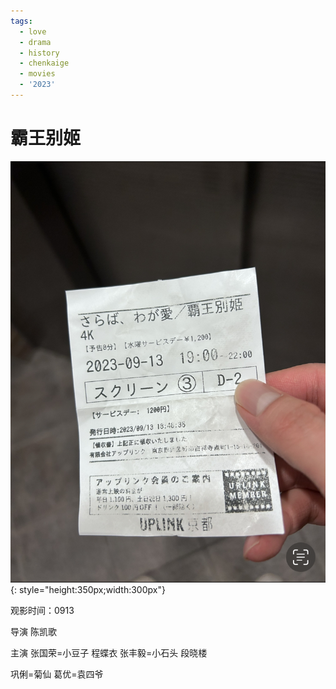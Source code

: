 ```yaml
---
tags:
  - love
  - drama
  - history
  - chenkaige
  - movies
  - '2023'
---
```


# 霸王别姬

![电影票](/img/bawangbieji.jpeg){: style="height:350px;width:300px"}

观影时间：0913

导演 陈凯歌

主演 张国荣=小豆子 程蝶衣 张丰毅=小石头 段晓楼

  巩俐=菊仙 葛优=袁四爷


